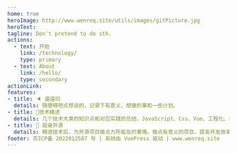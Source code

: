 ```yaml
---
home: true
heroImage: http://www.wenreq.site/utils/images/gitPicture.jpg
heroText: 
tagline: Don't pretend to do sth.
actions:
  - text: 开始
    link: /technology/
    type: primary 
  - text: About
    link: /hello/
    type: secondary
actionLink: 
features:
- title: 🔈 逼逼叨
  details: 随便嘚吧点想说的，记录下有意义、想做的事和一些计划。
- title: 📝技术精进
  details: 几个技术大类的知识点和对应实践的总结，JavaScript、Css、Vue、工程化、网络、编译和其他技术等方面的学习和总结。
- title: 🎯 投身开源
  details: 精进技术后，为开源项目做点力所能及的事情。做点有意义的项目，提高开发效率或工程化等方面。
footer: 苏ICP备 2022012587 号 | 系统由 VuePress 驱动 | www.wenreq.site
---
```

